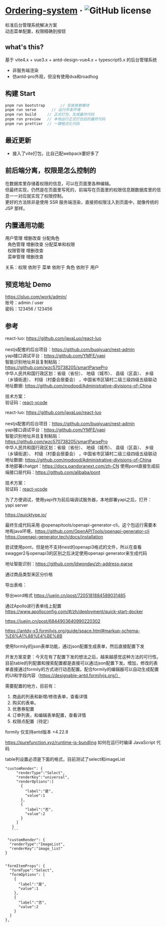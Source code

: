 # [Ordering-system](https://github.com/wangyuanzcm/orderingSystem) &middot; ![GitHub license](https://img.shields.io/badge/license-MIT-blue.svg)

标准后台管理系统解决方案<br/> 动态菜单配置，权限精确到按钮<br/>

## what's this?

基于 vite4.x + vue3.x + antd-design-vue4.x + typescript5.x 的后台管理系统

<ul>
 <li>非服务端渲染</li>
 <li>仿antd-pro外观，但没有使用dva和roadhog</li>
</ul>

## 构建 Start

```javascript
pnpm run bootstrap       // 安装依赖模块
pnpm run serve       // 运行开发环境
pnpm run build     // 正式打包，生成最终代码
pnpm run preview   // 本地运行正式打包后的最终代码
pnpm run prettier  // 一键格式化代码
```

## 最近更新

- 接入了vite打包，比自己配webpack要好多了

## 前后端分离，权限是怎么控制的

在数据库里存储着权限的信息，可以在页面里各种编辑。<br/> 但最终实现，仍然是在页面里写死的，前端写在页面里的权限信息跟数据库里的信息一一对应就实现了权限控制。<br/> 更好的方法除非是使用 SSR 服务端渲染，直接把权限注入到页面中，就像传统的 JSP 那样。

## 内置通用功能

用户管理 增删改查 分配角色<br/>   角色管理 增删改查 分配菜单和权限<br/>   权限管理 增删改查<br/>   菜单管理 增删改查<br/>

关系：权限 依附于 菜单 依附于 角色 依附于 用户

## 预览地址 Demo

https://isluo.com/work/admin/ <br/> 账号：admin / user<br/> 密码：123456 / 123456

## 参考

react-luo: https://github.com/javaLuo/react-luo <br/>  
nestjs配套的后台项目：https://github.com/buqiyuan/nest-admin  
yapi接口调试平台：https://github.com/YMFE/yapi  
智能识别地址并且复制粘贴：https://github.com/wzc570738205/smartParsePro  
中华人民共和国行政区划：省级（省份）、 地级（城市）、 县级（区县）、 乡级（乡镇街道）、 村级（村委会居委会） ，中国省市区镇村二级三级四级五级联动地址数据: https://github.com/modood/Administrative-divisions-of-China

技术方案：  
验证码：[react-vcode](https://github.com/javaLuo/react-vcode#readme)

react-luo: https://github.com/javaLuo/react-luo <br/>  
nestjs配套的后台项目：https://github.com/buqiyuan/nest-admin  
yapi接口调试平台：https://github.com/YMFE/yapi  
智能识别地址并且复制粘贴：https://github.com/wzc570738205/smartParsePro  
中华人民共和国行政区划：省级（省份）、 地级（城市）、 县级（区县）、 乡级（乡镇街道）、 村级（村委会居委会） ，中国省市区镇村二级三级四级五级联动地址数据: https://github.com/modood/Administrative-divisions-of-China  
本地部署chatgpt：https://docs.pandoranext.com/zh-CN 使用pont直接生成前端接口层代码：https://github.com/alibaba/pont

技术方案：  
验证码：[react-vcode](https://github.com/javaLuo/react-vcode#readme)

为了方便调试，使用yapi作为前后端调试服务器，本地部署yapi之后，打开：  
yapi server

https://quicktype.io/

最终生成代码采用 @openapitools/openapi-generator-cli，这个包运行需要本地有java环境，https://github.com/OpenAPITools/openapi-generator-cli https://openapi-generator.tech/docs/installation

尝试使用pont，但是他不支持nest的openapi3格式的文件，所以在查看swagger2与openapi3的区别之后决定使用openapi generator来生成代码

地址智能识别：https://github.com/ldwonday/zh-address-parse

通过商品类型来区分价格

导出表格：

导出word格式 https://juejin.cn/post/7205181884589031485

通过Apollo进行表单线上配置 https://www.apolloconfig.com/#/zh/deployment/quick-start-docker

https://juejin.cn/post/6844903640990220302

https://antdv-x3.formilyjs.org/guide/space.html#markup-schema-%E6%A1%88%E4%BE%8B

使用formily的json表单功能，通过json配置生成表单，然后直接配置下发

开发方案变更：今天在有了配置下发的想法之后，越来越感觉这种方法的可行性。目前table的列配置和搜索配置都是直接可以通过json配置下发。增加，修改的表单直接通过formily的方式进行动态配置。配合formily的编辑器可以自动生成配置的UI和字段内容（https://designable-antd.formilyjs.org/）

需要配置的地方，目前有：

1. 商品的列表和新增/修改表单，查看详情
2. 购买的表单。
3. 优惠券配置
4. 订单列表，和编辑表单配置，查看详情
5. 权限点配置（待定）

formily 仅支持antd版本 <4.22.8

https://purefunction.xyz/runtime-js-bundling 如何在运行时编译 JavaScript 代码

table列设置必须是下面的格式，目前测试了select和imageList

````
"customRender": {
     "renderType":"Select",
     "renderKey":"universal",
     "renderOptions":[
       {
         "label":"是",
         "value":1
       },
       {
         "label":"否",
         "value":2
       }
     ]
   }
   ```

````

     "customRender": {
      "renderType":"ImageList",
      "renderKey":"image_list"
    }

```

```

    "formItemProps": {
      "formType":"Select",
      "formOptions": [
        {
          "label":"是",
          "value":1
        },
        {
          "label":"否",
          "value":2
        }
      ]
    },

```

```
